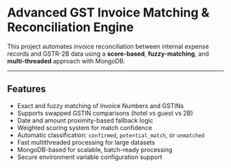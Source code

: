 #  Advanced GST Invoice Matching & Reconciliation Engine

This project automates invoice reconciliation between internal expense records and GSTR-2B data using a **score-based**, **fuzzy-matching**, and **multi-threaded** approach with MongoDB.

---

##  Features

- Exact and fuzzy matching of Invoice Numbers and GSTINs
- Supports swapped GSTIN comparisons (hotel vs guest vs 2B)
- Date and  amount proximity-based fallback logic
- Weighted scoring system for match confidence
- Automatic classification: `confirmed`, `potential_match`, or `unmatched`
- Fast multithreaded processing for large datasets
- MongoDB-based for scalable, batch-ready processing
- Secure environment variable configuration support
